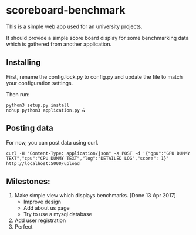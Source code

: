 # scoreboard-benchmark 

This is a simple web app used for an university projects.

It should provide a simple score board display
for some benchmarking data which is gathered from another application.

## Installing

First, rename the config.lock.py to config.py
and update the file to match your configuration settings.

Then run:

```
python3 setup.py install
nohup python3 application.py &
```

## Posting data

For now, you can post data using curl.

```
curl -H "Content-Type: application/json" -X POST -d '{"gpu":"GPU DUMMY TEXT","cpu":"CPU DUMMY TEXT","log":"DETAILED LOG","score": 1}' http://localhost:5000/upload
```

## Milestones:

1. Make simple view which displays benchmarks. [Done 13 Apr 2017]
    * Improve design
    * Add about us page
    * Try to use a mysql database
2. Add user registration
3. Perfect
